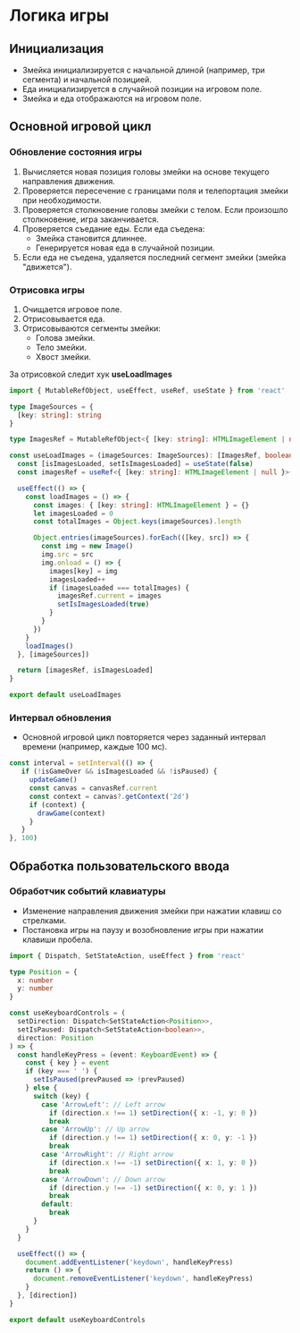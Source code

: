 # Логика игры

## Инициализация
- Змейка инициализируется с начальной длиной (например, три сегмента) и начальной позицией.
- Еда инициализируется в случайной позиции на игровом поле.
- Змейка и еда отображаются на игровом поле.

## Основной игровой цикл

### Обновление состояния игры
1. Вычисляется новая позиция головы змейки на основе текущего направления движения.
2. Проверяется пересечение с границами поля и телепортация змейки при необходимости.
3. Проверяется столкновение головы змейки с телом. Если произошло столкновение, игра заканчивается.
4. Проверяется съедание еды. Если еда съедена:
    - Змейка становится длиннее.
    - Генерируется новая еда в случайной позиции.
5. Если еда не съедена, удаляется последний сегмент змейки (змейка "движется").

### Отрисовка игры
1. Очищается игровое поле.
2. Отрисовывается еда.
3. Отрисовываются сегменты змейки:
    - Голова змейки.
    - Тело змейки.
    - Хвост змейки.

За отрисовкой следит хук **useLoadImages**
```typescript
import { MutableRefObject, useEffect, useRef, useState } from 'react'

type ImageSources = {
  [key: string]: string
}

type ImagesRef = MutableRefObject<{ [key: string]: HTMLImageElement | null }>

const useLoadImages = (imageSources: ImageSources): [ImagesRef, boolean] => {
  const [isImagesLoaded, setIsImagesLoaded] = useState(false)
  const imagesRef = useRef<{ [key: string]: HTMLImageElement | null }>({})

  useEffect(() => {
    const loadImages = () => {
      const images: { [key: string]: HTMLImageElement } = {}
      let imagesLoaded = 0
      const totalImages = Object.keys(imageSources).length

      Object.entries(imageSources).forEach(([key, src]) => {
        const img = new Image()
        img.src = src
        img.onload = () => {
          images[key] = img
          imagesLoaded++
          if (imagesLoaded === totalImages) {
            imagesRef.current = images
            setIsImagesLoaded(true)
          }
        }
      })
    }
    loadImages()
  }, [imageSources])

  return [imagesRef, isImagesLoaded]
}

export default useLoadImages

```

### Интервал обновления
- Основной игровой цикл повторяется через заданный интервал времени (например, каждые 100 мс).

```typescript
const interval = setInterval(() => {
   if (!isGameOver && isImagesLoaded && !isPaused) {
     updateGame()
     const canvas = canvasRef.current
     const context = canvas?.getContext('2d')
     if (context) {
       drawGame(context)
     }
   }
}, 100)
```

## Обработка пользовательского ввода

### Обработчик событий клавиатуры
- Изменение направления движения змейки при нажатии клавиш со стрелками.
- Постановка игры на паузу и возобновление игры при нажатии клавиши пробела.

```typescript
import { Dispatch, SetStateAction, useEffect } from 'react'

type Position = {
  x: number
  y: number
}

const useKeyboardControls = (
  setDirection: Dispatch<SetStateAction<Position>>,
  setIsPaused: Dispatch<SetStateAction<boolean>>,
  direction: Position
) => {
  const handleKeyPress = (event: KeyboardEvent) => {
    const { key } = event
    if (key === ' ') {
      setIsPaused(prevPaused => !prevPaused)
    } else {
      switch (key) {
        case 'ArrowLeft': // Left arrow
          if (direction.x !== 1) setDirection({ x: -1, y: 0 })
          break
        case 'ArrowUp': // Up arrow
          if (direction.y !== 1) setDirection({ x: 0, y: -1 })
          break
        case 'ArrowRight': // Right arrow
          if (direction.x !== -1) setDirection({ x: 1, y: 0 })
          break
        case 'ArrowDown': // Down arrow
          if (direction.y !== -1) setDirection({ x: 0, y: 1 })
          break
        default:
          break
      }
    }
  }

  useEffect(() => {
    document.addEventListener('keydown', handleKeyPress)
    return () => {
      document.removeEventListener('keydown', handleKeyPress)
    }
  }, [direction])
}

export default useKeyboardControls

```